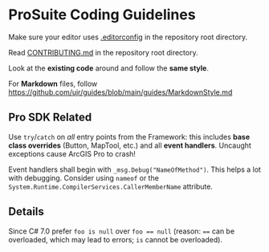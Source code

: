 # ProSuite Coding Guidelines

Make sure your editor uses [.editorconfig](../.editorconfig)
in the repository root directory.

Read [CONTRIBUTING.md](../CONTRIBUTING.md) in the repository
root directory.

Look at the **existing code** around and follow the **same style**.

For **Markdown** files, follow
<https://github.com/ujr/guides/blob/main/guides/MarkdownStyle.md>

## Pro SDK Related

Use `try`/`catch` on *all* entry points from the Framework:
this includes **base class overrides** (Button, MapTool, etc.)
and all **event handlers**.
Uncaught exceptions cause ArcGIS Pro to crash!

Event handlers shall begin with `_msg.Debug("NameOfMethod")`.
This helps a lot with debugging. Consider using `nameof` or
the `System.Runtime.CompilerServices.CallerMemberName` attribute.

## Details

Since C# 7.0 prefer `foo is null` over `foo == null`
(reason: `==` can be overloaded, which may lead to errors;
`is` cannot be overloaded).
